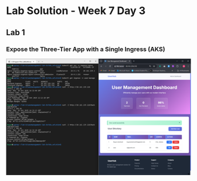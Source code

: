 # Lab Solution - Week 7 Day 3
## Lab 1
### Expose the Three-Tier App with a Single Ingress (AKS)

![Screenshot 2025-10-20 193332](./Screenshot%202025-10-20%20193332.png)








